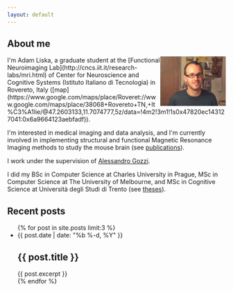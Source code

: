 ```yaml
---
layout: default
---
```


<h2>About me</h2>
<img src="images/adam_liska_photo.JPG" style="float: right; width: 30%">
I'm Adam Liska, a graduate student at the [Functional Neuroimaging
Lab](http://cncs.iit.it/research-labs/mri.html) of Center for Neuroscience and
Cognitive Systems (Istituto Italiano di Tecnologia) in 
Rovereto, Italy 
([map](https://www.google.com/maps/place/Roveret://www.google.com/maps/place/38068+Rovereto+TN,+It%C3%A1lie/@47.2603133,11.7074777,5z/data=!4m2!3m1!1s0x47820ec143127041:0x6a9664123aebfadf)).

I'm interested in medical imaging and data analysis, and I'm currently 
involved in implementing structural and functional Magnetic Resonance Imaging 
methods to study the mouse brain (see [publications](/publications)).

I work under the supervision of [Alessandro Gozzi](http://cncs.iit.it/people/iit-unitn/researcher/alessandro-gozzi.html).

I did my BSc in Computer Science at Charles University in Prague, MSc in
Computer Science at The University of Melbourne, and MSc in Cognitive 
Science at Università degli Studi di Trento (see [theses](/publications/#theses)).

<h2>Recent posts</h2>
<ul class="post-list">
    {% for post in site.posts limit:3 %}
        <li>
            <span class="post-meta">{{ post.date | date: "%b %-d, %Y" }}</span>
            <h2>
                {{ post.title }}
            </h2>
            {{ post.excerpt }}
        </li>
    {% endfor %}
</ul>
